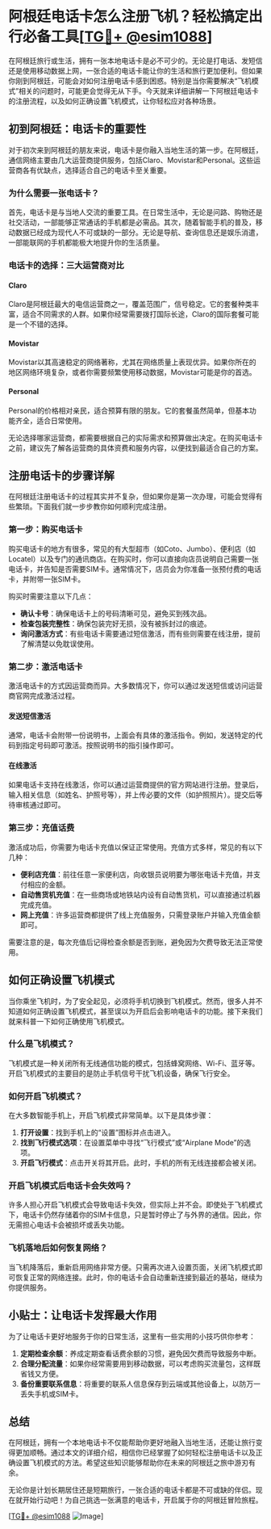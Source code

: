 # 阿根廷电话卡怎么注册飞机？轻松搞定出行必备工具[[TG💪+ @esim1088](https://t.me/s/esim1088)]

在阿根廷旅行或生活，拥有一张本地电话卡是必不可少的。无论是打电话、发短信还是使用移动数据上网，一张合适的电话卡能让你的生活和旅行更加便利。但如果你刚到阿根廷，可能会对如何注册电话卡感到困惑。特别是当你需要解决“飞机模式”相关的问题时，可能更会觉得无从下手。今天就来详细讲解一下阿根廷电话卡的注册流程，以及如何正确设置飞机模式，让你轻松应对各种场景。

## 初到阿根廷：电话卡的重要性

对于初次来到阿根廷的朋友来说，电话卡是你融入当地生活的第一步。在阿根廷，通信网络主要由几大运营商提供服务，包括Claro、Movistar和Personal。这些运营商各有优缺点，选择适合自己的电话卡至关重要。

### 为什么需要一张电话卡？

首先，电话卡是与当地人交流的重要工具。在日常生活中，无论是问路、购物还是社交活动，一部能够正常通话的手机都是必需品。其次，随着智能手机的普及，移动数据已经成为现代人不可或缺的一部分。无论是导航、查询信息还是娱乐消遣，一部能联网的手机都能极大地提升你的生活质量。

### 电话卡的选择：三大运营商对比

#### Claro
Claro是阿根廷最大的电信运营商之一，覆盖范围广，信号稳定。它的套餐种类丰富，适合不同需求的人群。如果你经常需要拨打国际长途，Claro的国际套餐可能是一个不错的选择。

#### Movistar
Movistar以其高速稳定的网络著称，尤其在网络质量上表现优异。如果你所在的地区网络环境复杂，或者你需要频繁使用移动数据，Movistar可能是你的首选。

#### Personal
Personal的价格相对亲民，适合预算有限的朋友。它的套餐虽然简单，但基本功能齐全，适合日常使用。

无论选择哪家运营商，都需要根据自己的实际需求和预算做出决定。在购买电话卡之前，建议先了解各运营商的具体资费和服务内容，以便找到最适合自己的方案。

## 注册电话卡的步骤详解

在阿根廷注册电话卡的过程其实并不复杂，但如果你是第一次办理，可能会觉得有些繁琐。下面我们就一步步教你如何顺利完成注册。

### 第一步：购买电话卡

购买电话卡的地方有很多，常见的有大型超市（如Coto、Jumbo）、便利店（如Locatel）以及专门的通讯商店。在购买时，你可以直接向店员说明自己需要一张电话卡，并告知是否需要SIM卡。通常情况下，店员会为你准备一张预付费的电话卡，并附带一张SIM卡。

购买时需要注意以下几点：
- **确认卡号**：确保电话卡上的号码清晰可见，避免买到残次品。
- **检查包装完整性**：确保包装完好无损，没有被拆封过的痕迹。
- **询问激活方式**：有些电话卡需要通过短信激活，而有些则需要在线注册，提前了解清楚以免耽误使用。

### 第二步：激活电话卡

激活电话卡的方式因运营商而异。大多数情况下，你可以通过发送短信或访问运营商官网完成激活过程。

#### 发送短信激活
通常，电话卡会附带一份说明书，上面会有具体的激活指令。例如，发送特定的代码到指定号码即可激活。按照说明书的指引操作即可。

#### 在线激活
如果电话卡支持在线激活，你可以通过运营商提供的官方网站进行注册。登录后，输入相关信息（如姓名、护照号等），并上传必要的文件（如护照照片）。提交后等待审核通过即可。

### 第三步：充值话费

激活成功后，你需要为电话卡充值以保证正常使用。充值方式多样，常见的有以下几种：

- **便利店充值**：前往任意一家便利店，向收银员说明要为哪张电话卡充值，并支付相应的金额。
- **自动售货机充值**：在一些商场或地铁站内设有自动售货机，可以直接通过机器完成充值。
- **网上充值**：许多运营商都提供了线上充值服务，只需登录账户并输入充值金额即可。

需要注意的是，每次充值后记得检查余额是否到账，避免因为欠费导致无法正常使用。

## 如何正确设置飞机模式

当你乘坐飞机时，为了安全起见，必须将手机切换到飞机模式。然而，很多人并不知道如何正确设置飞机模式，甚至误以为开启后会影响电话卡的功能。接下来我们就来科普一下如何正确使用飞机模式。

### 什么是飞机模式？

飞机模式是一种关闭所有无线通信功能的模式，包括蜂窝网络、Wi-Fi、蓝牙等。开启飞机模式的主要目的是防止手机信号干扰飞机设备，确保飞行安全。

### 如何开启飞机模式？

在大多数智能手机上，开启飞机模式非常简单。以下是具体步骤：

1. **打开设置**：找到手机上的“设置”图标并点击进入。
2. **找到飞行模式选项**：在设置菜单中寻找“飞行模式”或“Airplane Mode”的选项。
3. **开启飞行模式**：点击开关将其开启。此时，手机的所有无线连接都会被关闭。

### 开启飞机模式后电话卡会失效吗？

许多人担心开启飞机模式会导致电话卡失效，但实际上并不会。即使处于飞机模式下，电话卡仍然存储着你的SIM卡信息，只是暂时停止了与外界的通信。因此，你无需担心电话卡会被损坏或丢失功能。

### 飞机落地后如何恢复网络？

当飞机降落后，重新启用网络非常方便。只需再次进入设置页面，关闭飞机模式即可恢复正常的网络连接。此时，你的电话卡会自动重新连接到最近的基站，继续为你提供服务。

## 小贴士：让电话卡发挥最大作用

为了让电话卡更好地服务于你的日常生活，这里有一些实用的小技巧供你参考：

1. **定期检查余额**：养成定期查看话费余额的习惯，避免因欠费而导致服务中断。
2. **合理分配流量**：如果你经常需要用到移动数据，可以考虑购买流量包，这样既省钱又方便。
3. **备份重要联系信息**：将重要的联系人信息保存到云端或其他设备上，以防万一丢失手机或SIM卡。

## 总结

在阿根廷，拥有一个本地电话卡不仅能帮助你更好地融入当地生活，还能让旅行变得更加顺畅。通过本文的详细介绍，相信你已经掌握了如何轻松注册电话卡以及正确设置飞机模式的方法。希望这些知识能够帮助你在未来的阿根廷之旅中游刃有余。

无论你是计划长期居住还是短期旅行，一张合适的电话卡都是不可或缺的伴侣。现在就开始行动吧！为自己挑选一张满意的电话卡，开启属于你的阿根廷冒险旅程。

[[TG💪+ @esim1088](https://t.me/s/esim1088) ![Image](https://i.postimg.cc/4NQfJmqS/Snipaste-2025-05-13-00-14-12.png)]
